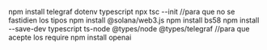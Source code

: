 npm install telegraf dotenv typescript
npx tsc --init   //para que no se fastidien los tipos
npm install @solana/web3.js
npm install bs58
npm install --save-dev typescript ts-node @types/node @types/telegraf //para que acepte los require
npm install openai
